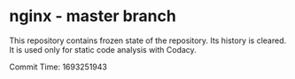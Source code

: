 # nginx - master branch

This repository contains frozen state of the repository.
Its history is cleared. It is used only for static code
analysis with Codacy.

Commit Time: 1693251943